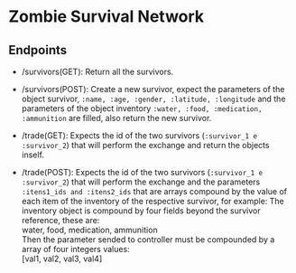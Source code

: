 # Zombie Survival Network

## Endpoints

* /survivors(GET): Return all the survivors.

* /survivors(POST): Create a new survivor, expect the parameters of the object survivor, `:name, :age, :gender, :latitude, :longitude` and the parameters of the object inventory `:water, :food, :medication, :ammunition` are filled, also return the new survivor.

* /trade(GET): Expects the id of the two survivors (`:survivor_1 e :survivor_2`) that will perform the exchange and return the objects inself.

* /trade(POST): Expects the id of the two survivors (`:survivor_1 e :survivor_2`) that will perform the exchange and the parameters `:itens1_ids and :itens2_ids` that are arrays compound by the value of each item of the inventory of the respective survivor, for example:
  The inventory object is compound by four fields beyond the survivor reference, these are:  
    water, food, medication, ammunition  
  Then the parameter sended to controller must be compounded by a array of four integers values:  
    [val1, val2, val3, val4]
